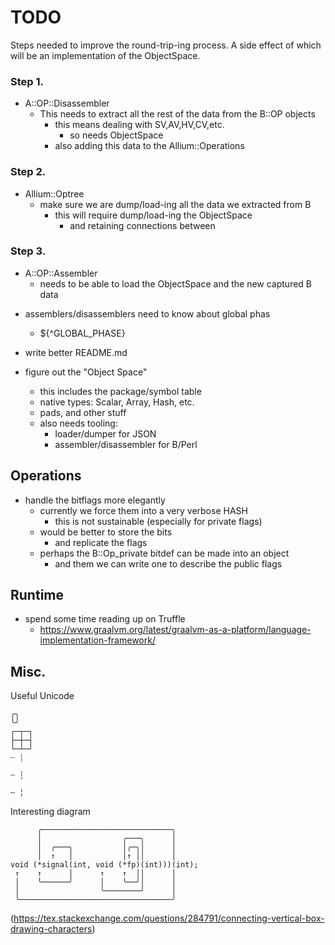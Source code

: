 <!----------------------------------------------------------------------------->
# TODO
<!----------------------------------------------------------------------------->

Steps needed to improve the round-trip-ing process. A side effect of which
will be an implementation of the ObjectSpace.

### Step 1.

- A::OP::Disassembler
    - This needs to extract all the rest of the data from the B::OP objects
        - this means dealing with SV,AV,HV,CV,etc.
            - so needs ObjectSpace
        - also adding this data to the Allium::Operations

### Step 2.

- Allium::Optree
    - make sure we are dump/load-ing all the data we extracted from B
        - this will require dump/load-ing the ObjectSpace
            - and retaining connections between

### Step 3.

- A::OP::Assembler
    - needs to be able to load the ObjectSpace and the new captured B data

<!----------------------------------------------------------------------------->
<!----------------------------------------------------------------------------->
<!----------------------------------------------------------------------------->
<!----------------------------------------------------------------------------->

- assemblers/disassemblers need to know about global phas
    - ${^GLOBAL_PHASE}

- write better README.md

- figure out the "Object Space"
    - this includes the package/symbol table
    - native types: Scalar, Array, Hash, etc.
    - pads, and other stuff
    - also needs tooling:
        - loader/dumper for JSON
        - assembler/disassembler for B/Perl

## Operations

- handle the bitflags more elegantly
    - currently we force them into a very verbose HASH
        - this is not sustainable (especially for private flags)
    - would be better to store the bits
        - and replicate the flags
    - perhaps the B::Op_private bitdef can be made into an object
        - and them we can write one to describe the public flags

## Runtime

- spend some time reading up on Truffle
    - https://www.graalvm.org/latest/graalvm-as-a-platform/language-implementation-framework/


<!----------------------------------------------------------------------------->
## Misc.
<!----------------------------------------------------------------------------->

Useful Unicode
```
╭╮
╰╯
┌─┬─┐
├─┼─┤
└─┴─┘
┈ ┊

┄ ┆

╌ ╎
```


Interesting diagram
```
      ╭─────────────────────────────╮
      │                  ╭───╮      │
      │  ╭───╮           │╭─╮│      │
      │  ↑   │           │↑ ││      │
void (*signal(int, void (*fp)(int)))(int);
 ↑    ↑      │      ↑    ↑  ││      │
 │    ╰──────╯      │    ╰──╯│      │
 │                  ╰────────╯      │
 ╰──────────────────────────────────╯
```
(https://tex.stackexchange.com/questions/284791/connecting-vertical-box-drawing-characters)
